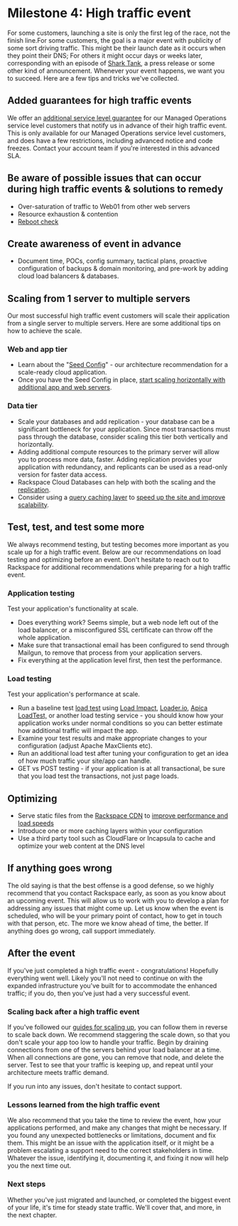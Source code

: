# Milestone 4:  High traffic event

For some customers, launching a site is only the first leg of the race, not the finish line.For some customers, the goal is a major event with publicity of some sort driving traffic. This might be their launch date as it occurs when they point their DNS; For others it might occur days or weeks later, corresponding with an episode of [Shark Tank][1], a press release or some other kind of announcement. Whenever your event happens, we want you to succeed. Here are a few tips and tricks we've collected.

## Added guarantees for high traffic events

We offer an [additional service level guarantee][2] for our Managed Operations service level customers that notify us in advance of their high traffic event. This is only available for our Managed Operations service level customers, and does have a few restrictions, including advanced notice and code freezes. Contact your account team if you're interested in this advanced SLA.

## Be aware of possible issues that can occur during high traffic events & solutions to remedy

* Over-saturation of traffic to Web01 from other web servers
* Resource exhaustion & contention
* [Reboot check][3]

## Create awareness of event in advance

* Document time, POCs, config summary, tactical plans, proactive configuration of backups & domain monitoring, and pre-work by adding cloud load balancers & databases.

## Scaling from 1 server to multiple servers

Our most successful high traffic event customers will scale their application from a single server to multiple servers. Here are some additional tips on how to achieve the scale.

### Web and app tier

* Learn about the "[Seed Config][4]" - our architecture recommendation for a scale-ready cloud application.
* Once you have the Seed Config in place, [start scaling horizontally with additional app and web servers][5].  

### Data tier

* Scale your databases and add replication - your database can be a significant bottleneck for your application. Since most transactions must pass through the database, consider scaling this tier both vertically and horizontally.
* Adding additional compute resources to the primary server will allow you to process more data, faster. Adding replication provides your application with redundancy, and replicants can be used as a read-only version for faster data access.
* Rackspace Cloud Databases can help with both the scaling and the [replication][6].
* Consider using a [query caching layer][7] to [speed up the site and improve scalability][8].

## Test, test, and test some more

We always recommend testing, but testing becomes more important as you scale up for a high traffic event. Below are our recommendations on load testing and optimizing before an event. Don't hesitate to reach out to Rackspace for additional recommendations while preparing for a high traffic event.

### Application testing

Test your application's functionality at scale.

* Does everything work? Seems simple, but a web node left out of the load balancer, or a misconfigured SSL certificate can throw off the whole application.
* Make sure that transactional email has been configured to send through Mailgun, to remove that process from your application servers.
* Fix everything at the application level first, then test the performance.

### Load testing

Test your application's performance at scale.

* Run a baseline test [load test][9] using [Load Impact][10], [Loader.io][11], [Apica LoadTest,][12] or another load testing service - you should know how your application works under normal conditions so you can better estimate how additional traffic will impact the app.
* Examine your test results and make appropriate changes to your configuration (adjust Apache MaxClients etc).
* Run an additional load test after tuning your configuration to get an idea of how much traffic your site/app can handle.
* GET vs POST testing - if your application is at all transactional, be sure that you load test the transactions, not just page loads.

## Optimizing

* Serve static files from the [Rackspace CDN][13] to [improve performance and load speeds][14]
* Introduce one or more caching layers within your configuration
* Use a third party tool such as CloudFlare or Incapsula to cache and optimize your web content at the DNS level

## If anything goes wrong

The old saying is that the best offense is a good defense, so we highly recommend that you contact Rackspace early, as soon as you know about an upcoming event. This will allow us to work with you to develop a plan for addressing any issues that might come up. Let us know when the event is scheduled, who will be your primary point of contact, how to get in touch with that person, etc. The more we know ahead of time, the better. If anything does go wrong, call support immediately.

## After the event

If you've just completed a high traffic event - congratulations! Hopefully everything went well. Likely you'll not need to continue on with the expanded infrastructure you've built for to accommodate the enhanced traffic; if you do, then you've just had a very successful event.

### Scaling back after a high traffic event

If you've followed our [guides for scaling up][15], you can follow them in reverse to scale back down. We recommend staggering the scale down, so that you don't scale your app too low to handle your traffic. Begin by draining connections from one of the servers behind your load balancer at a time. When all connections are gone, you can remove that node, and delete the server. Test to see that your traffic is keeping up, and repeat until your architecture meets traffic demand.

If you run into any issues, don't hesitate to contact support.

### Lessons learned from the high traffic event

We also recommend that you take the time to review the event, how your applications performed, and make any changes that might be necessary. If you found any unexpected bottlenecks or limitations, document and fix them. This might be an issue with the application itself, or it might be a problem escalating a support need to the correct stakeholders in time. Whatever the issue, identifying it, documenting it, and fixing it now will help you the next time out.  

### Next steps

Whether you've just migrated and launched, or completed the biggest event of your life, it's time for steady state traffic. We'll cover that, and more, in the next chapter.


[1]: http://www.rackspace.com/content/2015/04/20/surviving-the-shark-tank-effect-solving-for-high-traffic-events/
[2]: http://www.rackspace.com/knowledge_center/article/managed-cloud-service-levels-faq#guarantees
[3]: https://community.rackspace.com/products/f/54/t/4319
[4]: http://www.rackspace.com/blog/fundamentals-of-cloud-architecture-the-seed-config-video/?cm_mmc=community-_-activation-_-gsg-_-links
[5]: https://community.rackspace.com/products/f/54/t/1009
[6]: https://www.rackspace.com/knowledge_center/article/database-replication-with-cloud-databases
[7]: https://community.rackspace.com/community_central/b/officehours/archive/2014/11/24/office-hours-episode-48-scaleable-databases-q-amp-a-with-scalearc-3-20-2014
[8]: http://www.rackspace.com/blog/preparing-ddpyoga-com-for-the-shark-tank-effect/?cm_mmc=community-_-activation-_-gsg-_-links
[9]: http://www.rackspace.com/blog/load-testing-your-site-with-load-impact-google-hangout-recap/
[10]: https://loadimpact.com/
[11]: http://loader.io/
[12]: https://www.apicasystem.com/
[13]: http://www.rackspace.com/cloud/cdn-content-delivery-network
[14]: https://youtu.be/XVH7uVHBiE8
[15]: https://community.rackspace.com/products/f/54/t/1009
